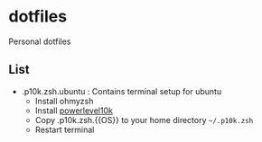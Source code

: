 # dotfiles
Personal dotfiles

## List

- .p10k.zsh.ubuntu : Contains terminal setup for ubuntu
  - Install ohmyzsh
  - Install [powerlevel10k](https://github.com/romkatv/powerlevel10k)
  - Copy .p10k.zsh.{{OS}} to your home directory `~/.p10k.zsh`
  - Restart terminal
